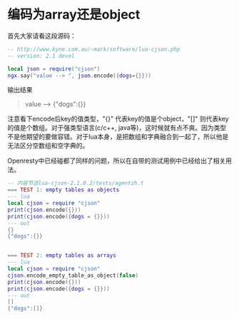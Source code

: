 # 编码为array还是object

首先大家请看这段源码：
```lua
-- http://www.kyne.com.au/~mark/software/lua-cjson.php
-- version: 2.1 devel

local json = require("cjson")
ngx.say("value --> ", json.encode({dogs={}}))
```

输出结果
> value --> {"dogs":{}}

注意看下encode后key的值类型，"{}" 代表key的值是个object，"[]" 则代表key的值是个数组。对于强类型语言(c/c++, java等)，这时候就有点不爽。因为类型不是他期望的要做容错。对于lua本身，是把数组和字典融合到一起了，所以他是无法区分空数组和空字典的。

Openresty中已经碰都了同样的问题，所以在自带的测试用例中已经给出了相关用法。
```lua
-- 内容节选lua-cjson-2.1.0.2/tests/agentzh.t
=== TEST 1: empty tables as objects
--- lua
local cjson = require "cjson"
print(cjson.encode({}))
print(cjson.encode({dogs = {}}))
--- out
{}
{"dogs":{}}


=== TEST 2: empty tables as arrays
--- lua
local cjson = require "cjson"
cjson.encode_empty_table_as_object(false)
print(cjson.encode({}))
print(cjson.encode({dogs = {}}))
--- out
[]
{"dogs":[]}
```
